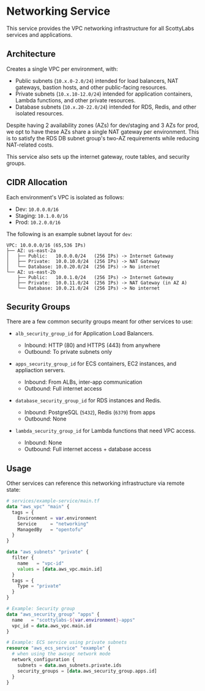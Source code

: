 # Networking Service

This service provides the VPC networking infrastructure for all ScottyLabs services and applications.

## Architecture

Creates a single VPC per environment, with:

* Public subnets (`10.x.0-2.0/24`) intended for load balancers, NAT gateways, bastion hosts, and other public-facing resources.
* Private subnets (`10.x.10-12.0/24`) intended for application containers, Lambda functions, and other private resources.
* Database subnets (`10.x.20-22.0/24`) intended for RDS, Redis, and other isolated resources.

Despite having 2 availability zones (AZs) for dev/staging and 3 AZs for prod, we opt to have these AZs share a single NAT gateway per environment. This is to satisfy the RDS DB subnet group's two-AZ requirements while reducing NAT-related costs.

This service also sets up the internet gateway, route tables, and security groups.

## CIDR Allocation

Each environment's VPC is isolated as follows:

* Dev: `10.0.0.0/16`
* Staging: `10.1.0.0/16`
* Prod: `10.2.0.0/16`

The following is an example subnet layout for `dev`:

```
VPC: 10.0.0.0/16 (65,536 IPs)
├── AZ: us-east-2a
│   ├── Public:   10.0.0.0/24   (256 IPs) -> Internet Gateway
│   ├── Private:  10.0.10.0/24  (256 IPs) -> NAT Gateway
│   └── Database: 10.0.20.0/24  (256 IPs) -> No internet
└── AZ: us-east-2b  
    ├── Public:   10.0.1.0/24   (256 IPs) -> Internet Gateway
    ├── Private:  10.0.11.0/24  (256 IPs) -> NAT Gateway (in AZ A)
    └── Database: 10.0.21.0/24  (256 IPs) -> No internet
```

## Security Groups

There are a few common security groups meant for other services to use:

* `alb_security_group_id` for Application Load Balancers.
  * Inbound: HTTP (80) and HTTPS (443) from anywhere
  * Outbound: To private subnets only

* `apps_security_group_id` for ECS containers, EC2 instances, and appliaction servers.
  * Inbound: From ALBs, inter-app communication
  * Outbound: Full internet access

* `database_security_group_id` for RDS instances and Redis.
  * Inbound: PostgreSQL (`5432`), Redis (`6379`) from apps
  * Outbound: None

* `lambda_security_group_id` for Lambda functions that need VPC access.
  * Inbound: None
  * Outbound: Full internet access + database access

## Usage

Other services can reference this networking infrastructure via remote state:

```terraform
# services/example-service/main.tf
data "aws_vpc" "main" {
  tags = {
    Environment = var.environment
    Service     = "networking"
    ManagedBy   = "opentofu"
  }
}

data "aws_subnets" "private" {
  filter {
    name   = "vpc-id"
    values = [data.aws_vpc.main.id]
  }
  tags = {
    Type = "private"
  }
}

# Example: Security group
data "aws_security_group" "apps" {
  name   = "scottylabs-${var.environment}-apps"
  vpc_id = data.aws_vpc.main.id
}

# Example: ECS service using private subnets
resource "aws_ecs_service" "example" {
  # when using the awsvpc network mode
  network_configuration {
    subnets = data.aws_subnets.private.ids
    security_groups = [data.aws_security_group.apps.id]
  }
}
```
